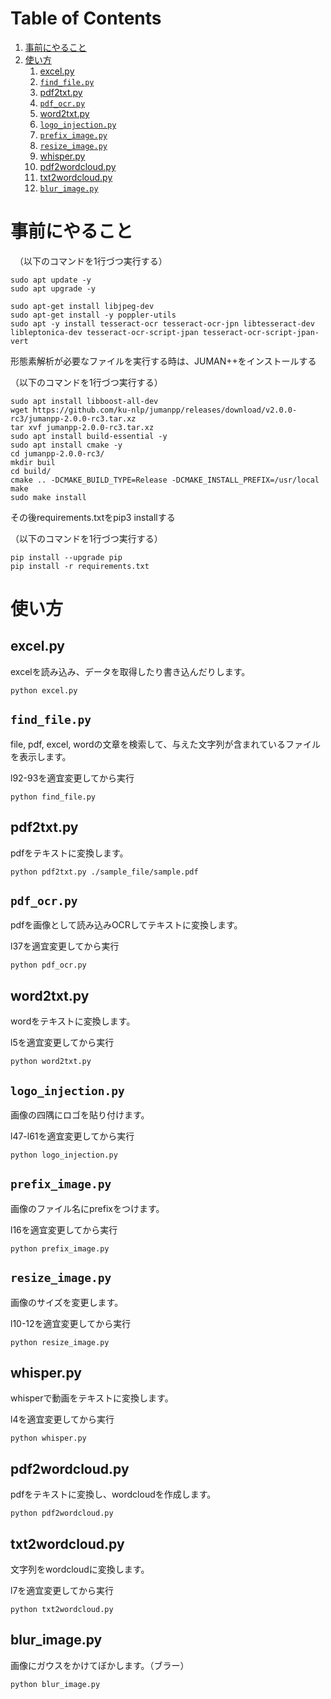
# Table of Contents

1.  [事前にやること](#org3bb542d)
2.  [使い方](#org4d6e86c)
    1.  [excel.py](#org028e7ca)
    2.  [`find_file.py`](#orgc97fb0d)
    3.  [pdf2txt.py](#orgc96c4a2)
    4.  [`pdf_ocr.py`](#org469016f)
    5.  [word2txt.py](#org3b8f0c0)
    6.  [`logo_injection.py`](#orga863bc0)
    7.  [`prefix_image.py`](#orgafa576f)
    8.  [`resize_image.py`](#orga3895cb)
    9.  [whisper.py](#org16da336)
    10. [pdf2wordcloud.py](#org04e689e)
    11. [txt2wordcloud.py](#orgb6d638c)
    12. [`blur_image.py`](#orgf7b93gc)


<a id="org3bb542d"></a>

# 事前にやること
　（以下のコマンドを1行づつ実行する）

    sudo apt update -y
    sudo apt upgrade -y

    sudo apt-get install libjpeg-dev
    sudo apt-get install -y poppler-utils
    sudo apt -y install tesseract-ocr tesseract-ocr-jpn libtesseract-dev libleptonica-dev tesseract-ocr-script-jpan tesseract-ocr-script-jpan-vert 

形態素解析が必要なファイルを実行する時は、JUMAN++をインストールする

（以下のコマンドを1行づつ実行する）

    sudo apt install libboost-all-dev
    wget https://github.com/ku-nlp/jumanpp/releases/download/v2.0.0-rc3/jumanpp-2.0.0-rc3.tar.xz
    tar xvf jumanpp-2.0.0-rc3.tar.xz
    sudo apt install build-essential -y
    sudo apt install cmake -y
    cd jumanpp-2.0.0-rc3/
    mkdir buil
    cd build/
    cmake .. -DCMAKE_BUILD_TYPE=Release -DCMAKE_INSTALL_PREFIX=/usr/local
    make
    sudo make install

その後requirements.txtをpip3 installする

（以下のコマンドを1行づつ実行する）

    pip install --upgrade pip
    pip install -r requirements.txt

<a id="org4d6e86c"></a>

# 使い方


<a id="org028e7ca"></a>

## excel.py

excelを読み込み、データを取得したり書き込んだりします。

    python excel.py


<a id="orgc97fb0d"></a>

## `find_file.py`

file, pdf, excel, wordの文章を検索して、与えた文字列が含まれているファイルを表示します。

l92-93を適宜変更してから実行

    python find_file.py


<a id="orgc96c4a2"></a>

## pdf2txt.py

pdfをテキストに変換します。

    python pdf2txt.py ./sample_file/sample.pdf


<a id="org469016f"></a>

## `pdf_ocr.py`

pdfを画像として読み込みOCRしてテキストに変換します。

l37を適宜変更してから実行

    python pdf_ocr.py


<a id="org3b8f0c0"></a>

## word2txt.py

wordをテキストに変換します。

l5を適宜変更してから実行

    python word2txt.py


<a id="orga863bc0"></a>

## `logo_injection.py`

画像の四隅にロゴを貼り付けます。

l47-l61を適宜変更してから実行

    python logo_injection.py


<a id="orgafa576f"></a>

## `prefix_image.py`

画像のファイル名にprefixをつけます。

l16を適宜変更してから実行

    python prefix_image.py


<a id="orga3895cb"></a>

## `resize_image.py`

画像のサイズを変更します。

l10-12を適宜変更してから実行

    python resize_image.py


<a id="org16da336"></a>

## whisper.py

whisperで動画をテキストに変換します。

l4を適宜変更してから実行

    python whisper.py


<a id="org04e689e"></a>

## pdf2wordcloud.py

pdfをテキストに変換し、wordcloudを作成します。

    python pdf2wordcloud.py


<a id="orgb6d638c"></a>

## txt2wordcloud.py

文字列をwordcloudに変換します。

l7を適宜変更してから実行

    python txt2wordcloud.py


<a id="orgf7b93gc"></a>
## blur_image.py

画像にガウスをかけてぼかします。（ブラー）

    python blur_image.py
